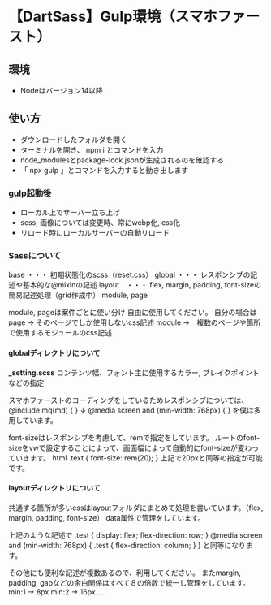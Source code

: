 # 【DartSass】Gulp環境（スマホファースト）

## 環境
- Nodeはバージョン14以降

## 使い方
- ダウンロードしたフォルダを開く
- ターミナルを開き、 npm i とコマンドを入力
- node_modulesとpackage-lock.jsonが生成されるのを確認する
- 「 npx gulp 」とコマンドを入力すると動き出します

### gulp起動後
- ローカル上でサーバー立ち上げ
- scss, 画像については変更時、常にwebp化, css化
- リロード時にローカルサーバーの自動リロード


### Sassについて
base    ・・・ 初期状態化のscss（reset.css）
global  ・・・ レスポンシブの記述や基本的な@mixinの記述
layout　・・・ flex, margin, padding, font-sizeの簡易記述処理（grid作成中）
module, page   

module, pageは案件ごとに使い分け
自由に使用してください。
自分の場合は
page → そのページでしか使用しないcss記述
module →　複数のページや箇所で使用するモジュールのcss記述

#### globalディレクトリについて
**_setting.scss**
コンテンツ幅、フォント主に使用するカラー, ブレイクポイントなどの指定

スマホファーストのコーディングをしているためレスポンシブについては、
@include mq(md) {
}
↓
@media screen and (min-width: 768px) {
}
を僕は多用しています。


font-sizeはレスポンシブを考慮して、remで指定をしています。
ルートのfont-sizeをvwで設定することによって、画面幅によって自動的にfont-sizeが変わっていきます。
html
.text {
  font-size: rem(20);
}
上記で20pxと同等の指定が可能です。

#### layoutディレクトリについて
共通する箇所が多いcssはlayoutフォルダにまとめて処理を書いています。（flex, margin, padding, font-size）
data属性で管理をしています。

<div class="test flex" data-dir="min:row md:column">
</div>
上記のような記述で
.test {
  display: flex;
  flex-direction: row;
}
@media screen and (min-width: 768px) {
  .test {
    flex-direction: column;
  }
}
と同等になります。

その他にも便利な記述が複数あるので、利用してください。
またmargin, padding, gapなどの余白関係はすべて８の倍数で統一し管理をしています。
min:1 → 8px 
min:2 → 16px 
....
